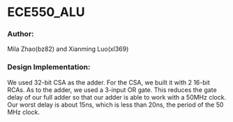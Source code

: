 # ECE550_ALU
### Author: 
Mila Zhao(bz82) and Xianming Luo(xl369)
### Design Implementation: 
We used 32-bit CSA as the adder. For the CSA, we built it with 2 16-bit RCAs. As to the adder, we used a 3-input OR gate. This reduces the gate delay of our full adder so that our adder is able to work with a 50MHz clock. Our worst delay is about 15ns, which is less than 20ns, the period of the 50 MHz clock.